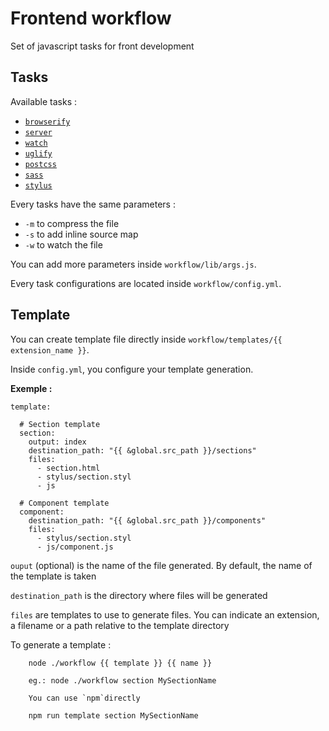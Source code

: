 # Frontend workflow

Set of javascript tasks for front development

## Tasks

Available tasks :

* [`browserify`](https://github.com/substack/node-browserify)
* [`server`](https://github.com/BrowserSync/browser-sync)
* [`watch`](https://github.com/paulmillr/chokidar)
* [`uglify`](https://github.com/mishoo/UglifyJS2)
* [`postcss`](https://github.com/postcss/postcss)
* [`sass`](https://github.com/sass/sass)
* [`stylus`](https://github.com/stylus/stylus)


Every tasks have the same parameters :

* `-m` to compress the file
* `-s` to add inline source map
* `-w` to watch the file

You can add more parameters inside `workflow/lib/args.js`.

Every task configurations are located inside `workflow/config.yml`.


## Template

You can create template file directly inside `workflow/templates/{{ extension_name }}`.

Inside `config.yml`, you configure your template generation.

**Exemple :**

```
template:

  # Section template
  section:
    output: index
    destination_path: "{{ &global.src_path }}/sections"
    files:
      - section.html
      - stylus/section.styl
      - js

  # Component template
  component:
    destination_path: "{{ &global.src_path }}/components"
    files:
      - stylus/section.styl
      - js/component.js
```

`ouput` (optional) is the name of the file generated. By default, the name of the template is taken

`destination_path` is the directory where files will be generated

`files` are templates to use to generate files. You can indicate an extension, a filename or a path relative to the template directory


To generate a template :

```
    node ./workflow {{ template }} {{ name }}
    
    eg.: node ./workflow section MySectionName
    
    You can use `npm`directly
    
    npm run template section MySectionName
```

